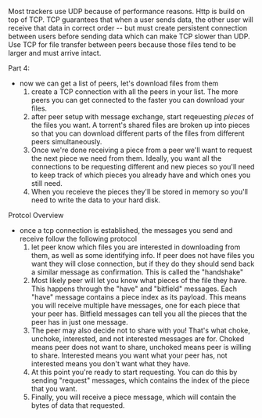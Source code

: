 Most trackers use UDP because of performance reasons. Http is build on top of TCP.
TCP guarantees that when a user sends data, the other user will receive that data in correct order -- but must create persistent connection between users before sending data which can make TCP slower than UDP.
Use TCP for file transfer between peers because those files tend to be larger and must arrive intact.

Part 4:
- now we can get a list of peers, let's download files from them
    1. create a TCP connection with all the peers in your list. The more peers you can get connected to the faster you can download your files.
    2. after peer setup with message exchange, start reqeuesting _pieces_ of the files you want. A torrent's shared files are broken up into pieces so that you can download different parts of the files from different peers simultaneously.
    3. Once we're done receiving a piece from a peer we'll want to request the next piece we need from them. Ideally, you want all the connections to be requesting different and new pieces so you'll need to keep track of which pieces you already have and which ones you still need.
    4. When you receieve the pieces they'll be stored in memory so you'll need to write the data to your hard disk. 

Protcol Overview
- once a tcp connection is established, the messages you send and receive follow the following protocol
  1. let peer know which files you are interested in downloading from them, as well as some identifying info. If peer does not have files you want they will close connection, but if they do they should send back a similar message as confirmation. This is called the "handshake"
  2. Most likely peer will let you know what pieces of the file they have. This happens through the "have" and "bitfield" messages. Each "have" message contains a piece index as its payload. This means you will receive multiple have messages, one for each piece that your peer has. Bitfield messages can tell you all the pieces that the peer has in just one message.
  3. The peer may also decide not to share with you! That's what choke, unchoke, interested, and not interested messages are for. Choked means peer does not want to share, unchoked means peer is willing to share. Interested means you want what your peer has, not interested means you don't want what they have.
  4. At this point you're ready to start requesting. You can do this by sending "request" messages, which contains the index of the piece that you want.
  5. Finally, you will receive a piece message, which will contain the bytes of data that requested. 

